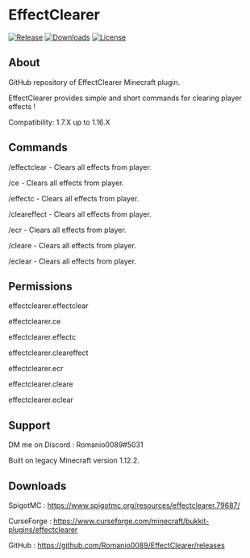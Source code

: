 # EffectClearer
[![Release](https://img.shields.io/badge/release-1.0.1-informational)](https://github.com/Romanio0089/EffectClearer/releases)
[![Downloads](https://img.shields.io/github/downloads/Romanio0089/EffectClearer/total.svg)](https://github.com/Romanio0089/EffectClearer/releases)
[![License](https://img.shields.io/badge/license-MIT-blue.svg)](https://github.com/Romanio0089/EffectClearer/blob/master/LICENSE)

## About

GitHub repository of EffectClearer Minecraft plugin.

EffectClearer provides simple and short commands for clearing player effects !

Compatibility: 1.7.X up to 1.16.X

## Commands

/effectclear - Clears all effects from player.

/ce - Clears all effects from player.

/effectc - Clears all effects from player.

/cleareffect - Clears all effects from player.

/ecr - Clears all effects from player.

/cleare - Clears all effects from player.

/eclear - Clears all effects from player.

## Permissions

effectclearer.effectclear

effectclearer.ce

effectclearer.effectc

effectclearer.cleareffect

effectclearer.ecr

effectclearer.cleare

effectclearer.eclear

## Support

DM me on Discord : Romanio0089#5031

Built on legacy Minecraft version 1.12.2.

## Downloads

SpigotMC : https://www.spigotmc.org/resources/effectclearer.79687/

CurseForge : https://www.curseforge.com/minecraft/bukkit-plugins/effectclearer

GitHub : https://github.com/Romanio0089/EffectClearer/releases
